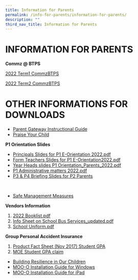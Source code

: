 ```yaml
---
title: Information for Parents
permalink: /info-for-parents/information-for-parents/
description: ""
third_nav_title: Information for Parents
---
```

# INFORMATION FOR PARENTS

**Commz @ BTPS**

[2022 Term1 CommzBTPS](/files/2022/Term%20Comms/Term%201%20CommzBTPS%202022.pdf)

[2022 Term2 CommzBTPS](/files/2022/Term%20Comms/Term%202%20CommzBTPS%202022.pdf)
# OTHER INFORMATIONS FOR DOWNLOADS


* [Parent Gateway Instructional Guide](/files/Annex%20B.pdf)
* [Praise Your Child](/files/Scan1.pdf)

**P1 Orientation Slides** 
* [Principals Slides for P1 E-Orientation 2022.pdf](/files/Principals%20Slides%20for%20P1%20E-Orientation%202022.pdf)
* [Form Teachers Slides for P1 E-Orientation2022.pdf ](/files/Form%20Teachers%20Slides%20for%20P1%20E-Orientation2022.pdf)
* [Year Heads slides P1 Orientation_Parents_2022.pdf](/files/Year%20Heads%20slides%20P1%20Orientation_Parents_2022.pdf)
* [P1 Administrative matters 2022.pdf](/files/P1%20Administrative%20matters%202022.pdf)
* [P3 & P4 Briefing Slides for P2 Parents](/files/Briefing%20Documents/BTPS%20P3%20and%20P4%20HMTLBriefing%20Slides%20for%20P2%20Parents.pdf)
<br>

* [Safe Management Measures ](/files/SMMs.pdf)


**Vendors Information**
1. [2022 Booklist.pdf](/files/2022%20Booklist.pdf)
2.  [Info Sheet on School Bus Services_updated.pdf](/files/Info%20Sheet%20on%20School%20Bus%20Services_updated.pdf)
3.  [School Uniform.pdf](/files/School%20uniform.pdf)


**Group Personal Accident Insurance**

1. [ Product Fact Sheet (Nov 2017) Student GPA](/files/Product%20Fact%20Sheet%20(Nov%202017)%20Student%20GPA.pdf)
2. [MOE Student GPA claim](http://studentgpa.incomegroupins.com.sg/#/dashboard)

* [Building Resilience in Our Children](/files/Building%20Resilience%20in%20Our%20Children.pdf)
* [MOO-O Installation Guide for Windows](/files/MOO-O%20Parent's%20Guide%20for%20Windows.pdf)
* [MOO-O Installation Guide for iPad](/files/MOO-O%20Parent's%20Guide%20for%20ipad.pdf)